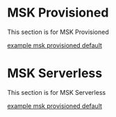 [//]: # (streaming.msk-provisioned)
# MSK Provisioned

This section is for MSK Provisioned

[example msk provisioned default](./examples/msk-provisioned-default.lit.ts)

[//]: # (streaming.msk-serverless)
# MSK Serverless

This section is for MSK Serverless

[example msk provisioned default](./examples/msk-serverless-default.lit.ts)